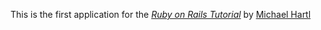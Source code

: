 This is the first application for the
[*Ruby on Rails Tutorial*](http://railstutorial.org/)
by [Michael Hartl](http://michaelhartl.com/)